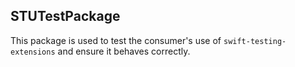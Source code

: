 ## STUTestPackage

This package is used to test the consumer's use of `swift-testing-extensions` and ensure it behaves correctly.
